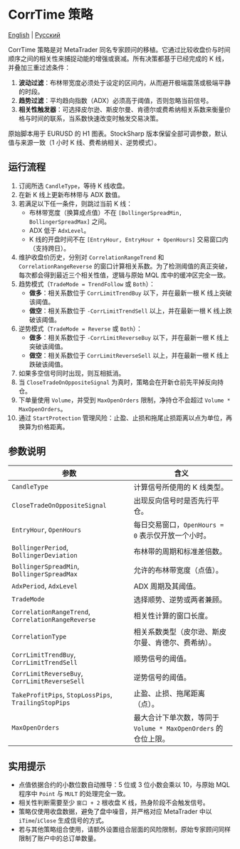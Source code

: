 # CorrTime 策略
[English](README.md) | [Русский](README_ru.md)

CorrTime 策略是对 MetaTrader 同名专家顾问的移植。它通过比较收盘价与时间顺序之间的相关性来捕捉动能的增强或衰减。所有决策都基于已经完成的 K 线，并叠加三重过滤条件：

1. **波动过滤**：布林带宽度必须处于设定的区间内，从而避开极端震荡或极端平静的时段。
2. **趋势过滤**：平均趋向指数（ADX）必须高于阈值，否则忽略当前信号。
3. **相关性触发器**：可选择皮尔逊、斯皮尔曼、肯德尔或费希纳相关系数来衡量价格与时间的联系，当系数快速改变时触发交易决策。

原始脚本用于 EURUSD 的 H1 图表。StockSharp 版本保留全部可调参数，默认值与来源一致（1 小时 K 线、费希纳相关、逆势模式）。

## 运行流程

1. 订阅所选 `CandleType`，等待 K 线收盘。
2. 在新 K 线上更新布林带与 ADX 数值。
3. 若满足以下任一条件，则跳过当前 K 线：
   - 布林带宽度（换算成点值）不在 `[BollingerSpreadMin, BollingerSpreadMax]` 之间。
   - ADX 低于 `AdxLevel`。
   - K 线的开盘时间不在 `[EntryHour, EntryHour + OpenHours]` 交易窗口内（支持跨日）。
4. 维护收盘价历史，分别对 `CorrelationRangeTrend` 和 `CorrelationRangeReverse` 的窗口计算相关系数。为了检测阈值的真正突破，每次都会得到最近三个相关性值，逻辑与原始 MQL 库中的缓冲区完全一致。
5. 趋势模式（`TradeMode = TrendFollow` 或 `Both`）：
   - **做多**：相关系数位于 `CorrLimitTrendBuy` 以下，并在最新一根 K 线上突破该阈值。
   - **做空**：相关系数位于 `-CorrLimitTrendSell` 以上，并在最新一根 K 线上跌破该阈值。
6. 逆势模式（`TradeMode = Reverse` 或 `Both`）：
   - **做多**：相关系数位于 `-CorrLimitReverseBuy` 以下，并在最新一根 K 线上突破该阈值。
   - **做空**：相关系数位于 `CorrLimitReverseSell` 以上，并在最新一根 K 线上跌破该阈值。
7. 如果多空信号同时出现，则互相抵消。
8. 当 `CloseTradeOnOppositeSignal` 为真时，策略会在开新仓前先平掉反向持仓。
9. 下单量使用 `Volume`，并受到 `MaxOpenOrders` 限制，净持仓不会超过 `Volume * MaxOpenOrders`。
10. 通过 `StartProtection` 管理风险：止盈、止损和拖尾止损距离以点为单位，再换算为价格距离。

## 参数说明

| 参数 | 含义 |
|------|------|
| `CandleType` | 计算信号所使用的 K 线类型。 |
| `CloseTradeOnOppositeSignal` | 出现反向信号时是否先行平仓。 |
| `EntryHour`, `OpenHours` | 每日交易窗口，`OpenHours = 0` 表示仅开放一个小时。 |
| `BollingerPeriod`, `BollingerDeviation` | 布林带的周期和标准差倍数。 |
| `BollingerSpreadMin`, `BollingerSpreadMax` | 允许的布林带宽度（点值）。 |
| `AdxPeriod`, `AdxLevel` | ADX 周期及其阈值。 |
| `TradeMode` | 选择顺势、逆势或两者兼顾。 |
| `CorrelationRangeTrend`, `CorrelationRangeReverse` | 相关性计算的窗口长度。 |
| `CorrelationType` | 相关系数类型（皮尔逊、斯皮尔曼、肯德尔、费希纳）。 |
| `CorrLimitTrendBuy`, `CorrLimitTrendSell` | 顺势信号的阈值。 |
| `CorrLimitReverseBuy`, `CorrLimitReverseSell` | 逆势信号的阈值。 |
| `TakeProfitPips`, `StopLossPips`, `TrailingStopPips` | 止盈、止损、拖尾距离（点）。 |
| `MaxOpenOrders` | 最大合计下单次数，等同于 `Volume * MaxOpenOrders` 的仓位上限。 |

## 实用提示

- 点值依据合约的小数位数自动推导：5 位或 3 位小数会乘以 10，与原始 MQL 程序中 `Point` 与 `MULT` 的处理完全一致。
- 相关性判断需要至少 `窗口 + 2` 根收盘 K 线，热身阶段不会触发信号。
- 策略仅使用收盘数据，避免了盘中噪音，并严格对应 MetaTrader 中以 `iTime`/`iClose` 生成信号的方式。
- 若与其他策略组合使用，请额外设置组合层面的风险限制，原始专家顾问同样限制了账户中的总订单数量。
